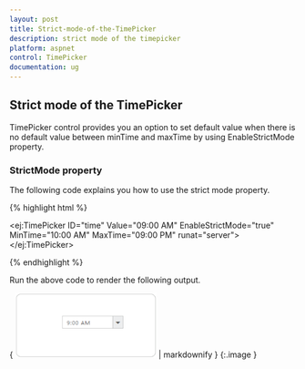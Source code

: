 ```yaml
---
layout: post
title: Strict-mode-of-the-TimePicker
description: strict mode of the timepicker
platform: aspnet
control: TimePicker
documentation: ug
---
```


## Strict mode of the TimePicker

TimePicker control provides you an option to set default value when there is no default value between minTime and maxTime by using EnableStrictMode property.

### StrictMode property

The following code explains you how to use the strict mode property.



{% highlight html %}

<ej:TimePicker ID="time" Value="09:00 AM" EnableStrictMode="true" MinTime="10:00 AM" MaxTime="09:00 PM" runat="server"></ej:TimePicker>



{% endhighlight %}



Run the above code to render the following output.


{ ![](Strict-mode-of-the-TimePicker_images/Strict-mode-of-the-TimePicker_img1.png) | markdownify }
{:.image }


